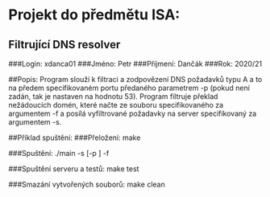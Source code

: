 # Projekt do předmětu ISA:
## Filtrující DNS resolver


###Login: xdanca01
###Jméno: Petr
###Příjmení: Dančák
###Rok: 2020/21

##Popis:
Program slouží k filtraci a zodpovězení DNS požadavků typu A a to na předem specifikovaném portu předaného parametrem -p 
(pokud není zadán, tak je nastaven na hodnotu 53). Program filtruje překlad nežádoucích domén, které načte ze souboru 
specifikovaného za argumentem -f a posílá vyfiltrované požadavky na server specifikovaný za argumentem -s.

##Příklad spuštění:
###Přeložení:
make

###Spuštění:
./main -s <server> [-p <port>] -f <soubor>

###Spuštění serveru a testů:
make test

###Smazání vytvořených souborů:
make clean